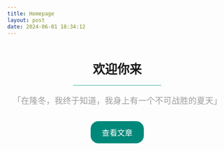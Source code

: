 ```yaml
---
title: Homepage
layout: post
date: 2024-06-01 18:34:12
---
```


<img src="https://img.picui.cn/free/2024/06/03/665dc36670c0b.jpeg" alt="" style="border-radius: 18px;">

<h1 style="text-align:center;"><strong>欢迎你来</strong></h1>

<hr style="width: 40%; margin: 0 auto; border: none;background-color: #26A69A;">

<p style="font-size:1.2rem;line-height:1.6;text-align:center;color:#9E9E9E">
「在隆冬，我终于知道，我身上有一个不可战胜的夏天」
</p>

<div style="text-align:center;margin-top:2rem;">
  <a href="https://www.ac1d.cc/blog/" style="display:inline-block;background-color:#00897B;color:#fff;padding:0.8rem 1.6rem;border-radius:18px;text-decoration:none;font-size:1.1rem;">查看文章</a>
</div>